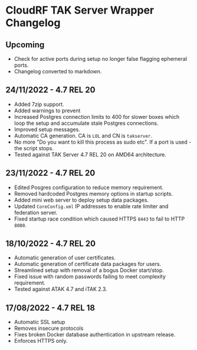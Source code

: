 # CloudRF TAK Server Wrapper Changelog

## Upcoming

- Check for active ports during setup no longer false flagging ephemeral ports.
- Changelog converted to markdown.

## 24/11/2022 - 4.7 REL 20

- Added 7zip support.
- Added warnings to prevent 
- Increased Postgres connection limits to 400 for slower boxes which loop the setup and accumulate stale Postgres connections.
- Improved setup messages.
- Automatic CA generation. CA is `LOL` and CN is `takserver`.
- No more "Do you want to kill this process as sudo etc". If a port is used - the script stops.
- Tested against TAK Server 4.7 REL 20 on AMD64 architecture.

## 23/11/2022 - 4.7 REL 20

- Edited Posgres configuration to reduce memory requirement.
- Removed hardcoded Postgres memory options in startup scripts.
- Added mini web server to deploy setup data packages.
- Updated `CoreConfig.xml` IP addresses to enable rate limiter and federation server.
- Fixed startup race condition which caused HTTPS `8443` to fail to HTTP `8080`.

## 18/10/2022 - 4.7 REL 20

- Automatic generation of user certificates.
- Automatic generation of certificate data packages for users.
- Streamlined setup with removal of a bogus Docker start/stop.
- Fixed issue with random passwords failing to meet complexity requirement.
- Tested against ATAK 4.7 and iTAK 2.3.

## 17/08/2022 - 4.7 REL 18

- Automatic SSL setup
- Removes insecure protocols
- Fixes broken Docker database authentication in upstream release.
- Enforces HTTPS only.

